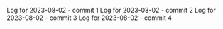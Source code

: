 Log for 2023-08-02 - commit 1
Log for 2023-08-02 - commit 2
Log for 2023-08-02 - commit 3
Log for 2023-08-02 - commit 4
